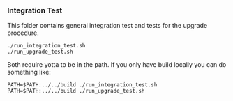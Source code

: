 ### Integration Test
This folder contains general integration test and tests for the upgrade procedure. 

```
./run_integration_test.sh
./run_upgrade_test.sh
```

Both require yotta to be in the path. If you only have build locally you can do something like:

```
PATH=$PATH:../../build ./run_integration_test.sh
PATH=$PATH:../../build ./run_upgrade_test.sh
```
